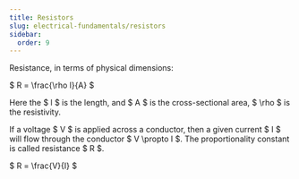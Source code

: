 ```yaml
---
title: Resistors
slug: electrical-fundamentals/resistors
sidebar:
  order: 9
---
```


Resistance, in terms of physical dimensions:

$ R = \frac{\rho l}{A} $

Here the $ l $ is the length, and $ A $ is the cross-sectional area, $ \rho $ is
the resistivity.

If a voltage $ V $ is applied across a conductor, then a given current $ I $
will flow through the conductor $ V \propto I $. The proportionality constant is
called resistance $ R $.

$ R = \frac{V}{I} $
